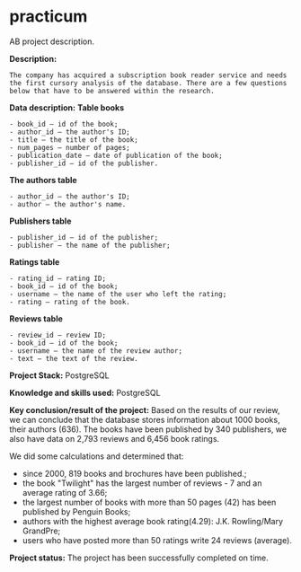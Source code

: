 # practicum
AB project description.

**Description:**

    The company has acquired a subscription book reader service and needs the first cursory analysis of the database. There are a few questions below that have to be answered within the research.
    
**Data description:**
**Table books**

    - book_id — id of the book;
    - author_id — the author's ID;
    - title — the title of the book;
    - num_pages — number of pages;
    - publication_date — date of publication of the book;
    - publisher_id — id of the publisher.

**The authors table**

    - author_id — the author's ID;
    - author — the author's name.

**Publishers table**

    - publisher_id — id of the publisher;
    - publisher — the name of the publisher;

**Ratings table**

    - rating_id — rating ID;
    - book_id — id of the book;
    - username — the name of the user who left the rating;
    - rating — rating of the book.

**Reviews table**

    - review_id — review ID;
    - book_id — id of the book;
    - username — the name of the review author;
    - text — the text of the review.

**Project Stack:**
PostgreSQL

**Knowledge and skills used:**
PostgreSQL

**Key conclusion/result of the project:** 
Based on the results of our review, we can conclude that the database stores information about 1000 books, their authors (636). The books have been published by 340 publishers, we also have data on 2,793 reviews and 6,456 book ratings.

We did some calculations and determined that:

- since 2000, 819 books and brochures have been published.;
- the book "Twilight" has the largest number of reviews - 7 and an average rating of 3.66;
- the largest number of books with more than 50 pages (42) has been published by Penguin Books;
- authors with the highest average book rating(4.29): J.K. Rowling/Mary GrandPre;
- users who have posted more than 50 ratings write 24 reviews (average).

**Project status:**
The project has been successfully completed on time.

